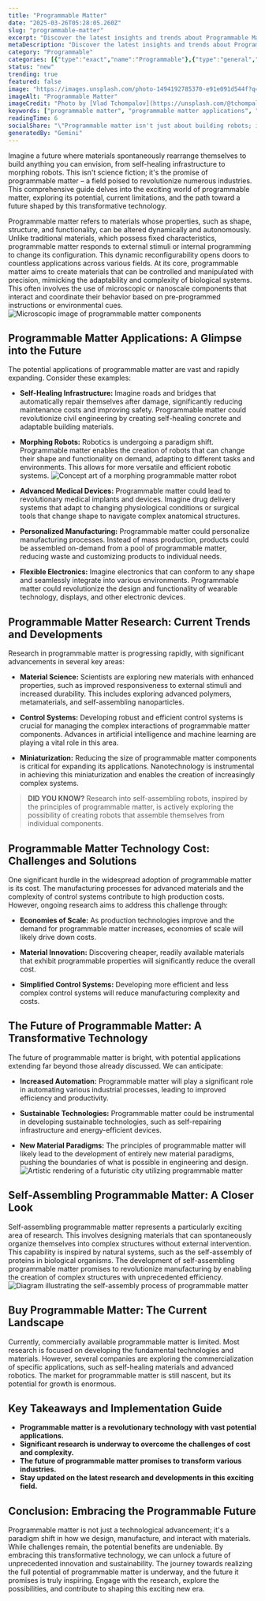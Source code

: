 ```yaml
---
title: "Programmable Matter"
date: "2025-03-26T05:28:05.260Z"
slug: "programmable-matter"
excerpt: "Discover the latest insights and trends about Programmable Matter. This comprehensive guide covers everything you need to know about Programmable Matter in 2025."
metaDescription: "Discover the latest insights and trends about Programmable Matter. This comprehensive guide covers everything you need to know about Programmable Matter in..."
category: "Programmable"
categories: [{"type":"exact","name":"Programmable"},{"type":"general","name":"Materials Science"},{"type":"medium","name":"Robotics"},{"type":"specific","name":"Shape Memory Alloys"},{"type":"niche","name":"Bio-inspired Design"}]
status: "new"
trending: true
featured: false
image: "https://images.unsplash.com/photo-1494192785370-e91e091d544f?q=85&w=1200&fit=max&fm=webp&auto=compress"
imageAlt: "Programmable Matter"
imageCredit: "Photo by [Vlad Tchompalov](https://unsplash.com/@tchompalov) on Unsplash"
keywords: ["programmable matter", "programmable matter applications", "what is programmable matter", "future of programmable matter", "programmable matter research", "buy programmable matter", "programmable matter robots", "self-assembling programmable matter", "programmable matter technology cost", "programmable matter industry"]
readingTime: 6
socialShare: "\"Programmable matter isn't just about building robots; it's about redefining the very nature of materials and unlocking a future limited only by our imagination.\""
generatedBy: "Gemini"
---
```


Imagine a future where materials spontaneously rearrange themselves to build anything you can envision, from self-healing infrastructure to morphing robots. This isn't science fiction; it's the promise of programmable matter – a field poised to revolutionize numerous industries.  This comprehensive guide delves into the exciting world of programmable matter, exploring its potential, current limitations, and the path toward a future shaped by this transformative technology.



Programmable matter refers to materials whose properties, such as shape, structure, and functionality, can be altered dynamically and autonomously. Unlike traditional materials, which possess fixed characteristics, programmable matter responds to external stimuli or internal programming to change its configuration.  This dynamic reconfigurability opens doors to countless applications across various fields. At its core, programmable matter aims to create materials that can be controlled and manipulated with precision, mimicking the adaptability and complexity of biological systems. This often involves the use of microscopic or nanoscale components that interact and coordinate their behavior based on pre-programmed instructions or environmental cues. ![Microscopic image of programmable matter components](https://images.unsplash.com/photo-1494192785370-e91e091d544f?q=85&w=1200&fit=max&fm=webp&auto=compress)

## Programmable Matter Applications: A Glimpse into the Future

The potential applications of programmable matter are vast and rapidly expanding.  Consider these examples:

* **Self-Healing Infrastructure:** Imagine roads and bridges that automatically repair themselves after damage, significantly reducing maintenance costs and improving safety.  Programmable matter could revolutionize civil engineering by creating self-healing concrete and adaptable building materials.

* **Morphing Robots:**  Robotics is undergoing a paradigm shift. Programmable matter enables the creation of robots that can change their shape and functionality on demand, adapting to different tasks and environments. This allows for more versatile and efficient robotic systems. ![Concept art of a morphing programmable matter robot](https://images.unsplash.com/photo-1594074792599-7e4939561eec?q=85&w=1200&fit=max&fm=webp&auto=compress)

* **Advanced Medical Devices:**  Programmable matter could lead to revolutionary medical implants and devices.  Imagine drug delivery systems that adapt to changing physiological conditions or surgical tools that change shape to navigate complex anatomical structures.

* **Personalized Manufacturing:**  Programmable matter could personalize manufacturing processes.  Instead of mass production, products could be assembled on-demand from a pool of programmable matter, reducing waste and customizing products to individual needs.

* **Flexible Electronics:** Imagine electronics that can conform to any shape and seamlessly integrate into various environments.  Programmable matter could revolutionize the design and functionality of wearable technology, displays, and other electronic devices.

## Programmable Matter Research: Current Trends and Developments

Research in programmable matter is progressing rapidly, with significant advancements in several key areas:

* **Material Science:**  Scientists are exploring new materials with enhanced properties, such as improved responsiveness to external stimuli and increased durability.  This includes exploring advanced polymers, metamaterials, and self-assembling nanoparticles.

* **Control Systems:** Developing robust and efficient control systems is crucial for managing the complex interactions of programmable matter components.  Advances in artificial intelligence and machine learning are playing a vital role in this area.

* **Miniaturization:**  Reducing the size of programmable matter components is critical for expanding its applications.  Nanotechnology is instrumental in achieving this miniaturization and enables the creation of increasingly complex systems.

> **DID YOU KNOW?** Research into self-assembling robots, inspired by the principles of programmable matter, is actively exploring the possibility of creating robots that assemble themselves from individual components.

## Programmable Matter Technology Cost: Challenges and Solutions

One significant hurdle in the widespread adoption of programmable matter is its cost.  The manufacturing processes for advanced materials and the complexity of control systems contribute to high production costs.  However, ongoing research aims to address this challenge through:

* **Economies of Scale:** As production technologies improve and the demand for programmable matter increases, economies of scale will likely drive down costs.

* **Material Innovation:**  Discovering cheaper, readily available materials that exhibit programmable properties will significantly reduce the overall cost.

* **Simplified Control Systems:**  Developing more efficient and less complex control systems will reduce manufacturing complexity and costs.

## The Future of Programmable Matter:  A Transformative Technology

The future of programmable matter is bright, with potential applications extending far beyond those already discussed.  We can anticipate:

* **Increased Automation:** Programmable matter will play a significant role in automating various industrial processes, leading to improved efficiency and productivity.

* **Sustainable Technologies:**  Programmable matter could be instrumental in developing sustainable technologies, such as self-repairing infrastructure and energy-efficient devices.

* **New Material Paradigms:** The principles of programmable matter will likely lead to the development of entirely new material paradigms, pushing the boundaries of what is possible in engineering and design. ![Artistic rendering of a futuristic city utilizing programmable matter](https://images.unsplash.com/photo-1604367233958-8d0bf1de3c1b?q=85&w=1200&fit=max&fm=webp&auto=compress)

##  Self-Assembling Programmable Matter: A Closer Look

Self-assembling programmable matter represents a particularly exciting area of research.  This involves designing materials that can spontaneously organize themselves into complex structures without external intervention.  This capability is inspired by natural systems, such as the self-assembly of proteins in biological organisms.  The development of self-assembling programmable matter promises to revolutionize manufacturing by enabling the creation of complex structures with unprecedented efficiency. ![Diagram illustrating the self-assembly process of programmable matter](https://images.unsplash.com/photo-1595978204118-578c03f7b6ed?q=85&w=1200&fit=max&fm=webp&auto=compress)

## Buy Programmable Matter:  The Current Landscape

Currently, commercially available programmable matter is limited.  Most research is focused on developing the fundamental technologies and materials.  However, several companies are exploring the commercialization of specific applications, such as self-healing materials and advanced robotics.  The market for programmable matter is still nascent, but its potential for growth is enormous.

## Key Takeaways and Implementation Guide

* **Programmable matter is a revolutionary technology with vast potential applications.**
* **Significant research is underway to overcome the challenges of cost and complexity.**
* **The future of programmable matter promises to transform various industries.**
* **Stay updated on the latest research and developments in this exciting field.**

## Conclusion: Embracing the Programmable Future

Programmable matter is not just a technological advancement; it's a paradigm shift in how we design, manufacture, and interact with materials.  While challenges remain, the potential benefits are undeniable. By embracing this transformative technology, we can unlock a future of unprecedented innovation and sustainability.  The journey towards realizing the full potential of programmable matter is underway, and the future it promises is truly inspiring.  Engage with the research, explore the possibilities, and contribute to shaping this exciting new era.

